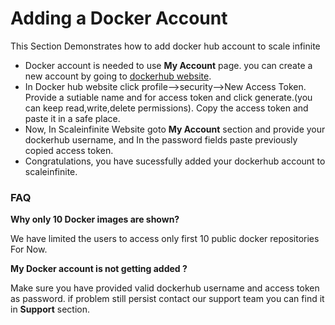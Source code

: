 # Adding a Docker Account

This Section Demonstrates how to add docker hub account to scale infinite

* &#x20;Docker account is needed to use **My Account** page. you can create a new account by going to [dockerhub website](https://hub.docker.com/).
* &#x20;In Docker hub website click profile-->security-->New Access Token. Provide a sutiable name and for access token and click generate.(you can keep read,write,delete permissions). Copy the access token and paste it in a safe place.
* &#x20;Now, In Scaleinfinite Website goto **My Account** section and provide your dockerhub username, and In the password fields paste previously copied access token.
* &#x20;Congratulations, you have sucessfully added your dockerhub account to scaleinfinite.

### FAQ

**Why only 10 Docker images are shown?**

We have limited the users to access only first 10 public docker repositories For Now.

**My Docker account is not getting added ?**

Make sure you have provided valid dockerhub username and access token as password. if problem still persist contact our support team you can find it in **Support** section.

